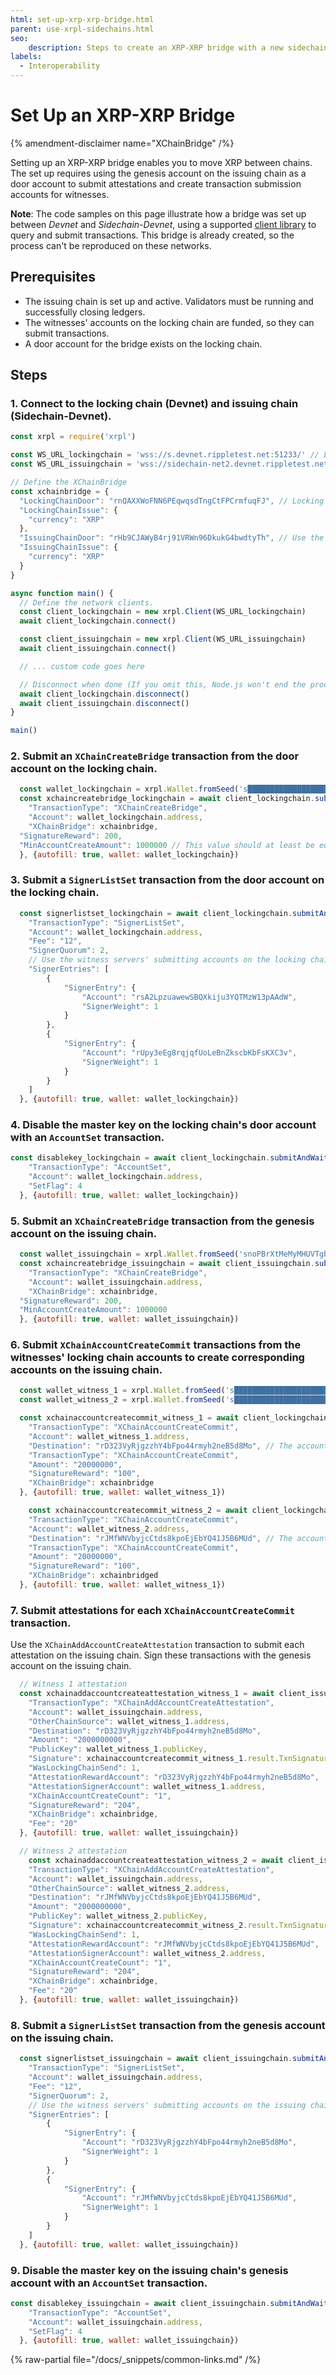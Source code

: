 ```yaml
---
html: set-up-xrp-xrp-bridge.html
parent: use-xrpl-sidechains.html
seo:
    description: Steps to create an XRP-XRP bridge with a new sidechain.
labels:
  - Interoperability
---
```

# Set Up an XRP-XRP Bridge

{% amendment-disclaimer name="XChainBridge" /%}

Setting up an XRP-XRP bridge enables you to move XRP between chains. The set up requires using the genesis account on the issuing chain as a door account to submit attestations and create transaction submission accounts for witnesses.

**Note**: The code samples on this page illustrate how a bridge was set up between *Devnet* and *Sidechain-Devnet*, using a supported [client library](/docs/references/client-libraries.md) to query and submit transactions. This bridge is already created, so the process can't be reproduced on these networks.


## Prerequisites

- The issuing chain is set up and active. Validators must be running and successfully closing ledgers.
- The witnesses' accounts on the locking chain are funded, so they can submit transactions.
- A door account for the bridge exists on the locking chain.


## Steps

### 1. Connect to the locking chain (Devnet) and issuing chain (Sidechain-Devnet).

```javascript
const xrpl = require('xrpl')

const WS_URL_lockingchain = 'wss://s.devnet.rippletest.net:51233/' // Locking chain
const WS_URL_issuingchain = 'wss://sidechain-net2.devnet.rippletest.net:51233/' // Issuing chain

// Define the XChainBridge
const xchainbridge = {
  "LockingChainDoor": "rnQAXXWoFNN6PEqwqsdTngCtFPCrmfuqFJ", // Locking chain door account
  "LockingChainIssue": {
    "currency": "XRP"
  },
  "IssuingChainDoor": "rHb9CJAWyB4rj91VRWn96DkukG4bwdtyTh", // Use the genesis address hardcoded in rippled
  "IssuingChainIssue": {
    "currency": "XRP"
  }
}

async function main() {
  // Define the network clients.
  const client_lockingchain = new xrpl.Client(WS_URL_lockingchain)
  await client_lockingchain.connect()

  const client_issuingchain = new xrpl.Client(WS_URL_issuingchain)
  await client_issuingchain.connect()

  // ... custom code goes here

  // Disconnect when done (If you omit this, Node.js won't end the process)
  await client_lockingchain.disconnect()
  await client_issuingchain.disconnect()
}

main()
```

### 2. Submit an `XChainCreateBridge` transaction from the door account on the locking chain.

```javascript
  const wallet_lockingchain = xrpl.Wallet.fromSeed('s████████████████████████████') // Locking chain door account
  const xchaincreatebridge_lockingchain = await client_lockingchain.submitAndWait({
    "TransactionType": "XChainCreateBridge",
    "Account": wallet_lockingchain.address,
    "XChainBridge": xchainbridge,
  "SignatureReward": 200,
  "MinAccountCreateAmount": 1000000 // This value should at least be equal to the account reserve on the issuing chain.
  }, {autofill: true, wallet: wallet_lockingchain})
```

### 3. Submit a `SignerListSet` transaction from the door account on the locking chain.

```javascript
  const signerlistset_lockingchain = await client_lockingchain.submitAndWait({
    "TransactionType": "SignerListSet",
    "Account": wallet_lockingchain.address,
    "Fee": "12",
    "SignerQuorum": 2,    
    // Use the witness servers' submitting accounts on the locking chain.
    "SignerEntries": [
        {
            "SignerEntry": {
                "Account": "rsA2LpzuawewSBQXkiju3YQTMzW13pAAdW",
                "SignerWeight": 1
            }
        },
        {
            "SignerEntry": {
                "Account": "rUpy3eEg8rqjqfUoLeBnZkscbKbFsKXC3v",
                "SignerWeight": 1
            }
        }
    ]
  }, {autofill: true, wallet: wallet_lockingchain})
```

### 4. Disable the master key on the locking chain's door account with an `AccountSet` transaction.

```javascript
const disablekey_lockingchain = await client_lockingchain.submitAndWait({
    "TransactionType": "AccountSet",
    "Account": wallet_lockingchain.address,
    "SetFlag": 4
  }, {autofill: true, wallet: wallet_lockingchain})
```

### 5. Submit an `XChainCreateBridge` transaction from the genesis account on the issuing chain.

```javascript
  const wallet_issuingchain = xrpl.Wallet.fromSeed('snoPBrXtMeMyMHUVTgbuqAfg1SUTb') // Use the genesis secret hardcoded in rippled.
  const xchaincreatebridge_issuingchain = await client_issuingchain.submitAndWait({
    "TransactionType": "XChainCreateBridge",
    "Account": wallet_issuingchain.address,
    "XChainBridge": xchainbridge,
  "SignatureReward": 200,
  "MinAccountCreateAmount": 1000000
  }, {autofill: true, wallet: wallet_issuingchain})
```

### 6. Submit `XChainAccountCreateCommit` transactions from the witnesses' locking chain accounts to create corresponding accounts on the issuing chain.

```javascript
  const wallet_witness_1 = xrpl.Wallet.fromSeed('s████████████████████████████') // Witness server 1 from `SignerListSet`: rsA2LpzuawewSBQXkiju3YQTMzW13pAAdW
  const wallet_witness_2 = xrpl.Wallet.fromSeed('s████████████████████████████') // Witness server 2 from `SignerListSet`: rUpy3eEg8rqjqfUoLeBnZkscbKbFsKXC3v

  const xchainaccountcreatecommit_witness_1 = await client_lockingchain.submitAndWait({
    "TransactionType": "XChainAccountCreateCommit",
    "Account": wallet_witness_1.address,
    "Destination": "rD323VyRjgzzhY4bFpo44rmyh2neB5d8Mo", // The account to create and fund for witness 1 on the issuing chain.
    "TransactionType": "XChainAccountCreateCommit",
    "Amount": "20000000",
    "SignatureReward": "100",
    "XChainBridge": xchainbridge
  }, {autofill: true, wallet: wallet_witness_1})

    const xchainaccountcreatecommit_witness_2 = await client_lockingchain.submitAndWait({
    "TransactionType": "XChainAccountCreateCommit",
    "Account": wallet_witness_2.address,
    "Destination": "rJMfWNVbyjcCtds8kpoEjEbYQ41J5B6MUd", // The account to create and fund for witness 2 on the issuing chain.
    "TransactionType": "XChainAccountCreateCommit",
    "Amount": "20000000",
    "SignatureReward": "100",
    "XChainBridge": xchainbridged
  }, {autofill: true, wallet: wallet_witness_1})
```

### 7. Submit attestations for each `XChainAccountCreateCommit` transaction.

Use the `XChainAddAccountCreateAttestation` transaction to submit each attestation on the issuing chain. Sign these transactions with the genesis account on the issuing chain.

```javascript
  // Witness 1 attestation
  const xchainaddaccountcreateattestation_witness_1 = await client_issuingchain.submitAndWait({
    "TransactionType": "XChainAddAccountCreateAttestation",
    "Account": wallet_issuingchain.address,
    "OtherChainSource": wallet_witness_1.address,
    "Destination": "rD323VyRjgzzhY4bFpo44rmyh2neB5d8Mo",
    "Amount": "2000000000",
    "PublicKey": wallet_witness_1.publicKey,
    "Signature": xchainaccountcreatecommit_witness_1.result.TxnSignature,
    "WasLockingChainSend": 1,
    "AttestationRewardAccount": "rD323VyRjgzzhY4bFpo44rmyh2neB5d8Mo",
    "AttestationSignerAccount": wallet_witness_1.address,
    "XChainAccountCreateCount": "1",
    "SignatureReward": "204",
    "XChainBridge": xchainbridge,
    "Fee": "20"
  }, {autofill: true, wallet: wallet_issuingchain})

  // Witness 2 attestation
    const xchainaddaccountcreateattestation_witness_2 = await client_issuingchain.submitAndWait({
    "TransactionType": "XChainAddAccountCreateAttestation",
    "Account": wallet_issuingchain.address,
    "OtherChainSource": wallet_witness_2.address,
    "Destination": "rJMfWNVbyjcCtds8kpoEjEbYQ41J5B6MUd",
    "Amount": "2000000000",
    "PublicKey": wallet_witness_2.publicKey,
    "Signature": xchainaccountcreatecommit_witness_2.result.TxnSignature,
    "WasLockingChainSend": 1,
    "AttestationRewardAccount": "rJMfWNVbyjcCtds8kpoEjEbYQ41J5B6MUd",
    "AttestationSignerAccount": wallet_witness_2.address,
    "XChainAccountCreateCount": "1",
    "SignatureReward": "204",
    "XChainBridge": xchainbridge,
    "Fee": "20"
  }, {autofill: true, wallet: wallet_issuingchain})
```

### 8. Submit a `SignerListSet` transaction from the genesis account on the issuing chain.

```javascript
  const signerlistset_issuingchain = await client_issuingchain.submitAndWait({
    "TransactionType": "SignerListSet",
    "Account": wallet_issuingchain.address,
    "Fee": "12",
    "SignerQuorum": 2,    
    // Use the witness servers' submitting accounts on the issuing chain created in step 7
    "SignerEntries": [
        {
            "SignerEntry": {
                "Account": "rD323VyRjgzzhY4bFpo44rmyh2neB5d8Mo",
                "SignerWeight": 1
            }
        },
        {
            "SignerEntry": {
                "Account": "rJMfWNVbyjcCtds8kpoEjEbYQ41J5B6MUd",
                "SignerWeight": 1
            }
        }
    ]
  }, {autofill: true, wallet: wallet_issuingchain})
```

### 9. Disable the master key on the issuing chain's genesis account with an `AccountSet` transaction.

```javascript
const disablekey_issuingchain = await client_issuingchain.submitAndWait({
    "TransactionType": "AccountSet",
    "Account": wallet_issuingchain.address,
    "SetFlag": 4
  }, {autofill: true, wallet: wallet_issuingchain})
```

{% raw-partial file="/docs/_snippets/common-links.md" /%}

